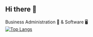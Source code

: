## Hi there 👋

Business Administration 🏢 & Software 🖥️
<br>
[![Top Langs](https://github-readme-stats.vercel.app/api/top-langs/?username=mjayJeong)](https://github.com/anuraghazra/github-readme-stats)
